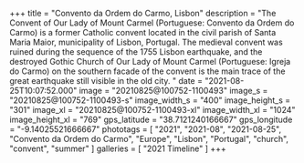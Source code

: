 +++
title = "Convento da Ordem do Carmo, Lisbon"
description = "The Convent of Our Lady of Mount Carmel (Portuguese: Convento da Ordem do Carmo) is a former Catholic convent located in the civil parish of Santa Maria Maior, municipality of Lisbon, Portugal. The medieval convent was ruined during the sequence of the 1755 Lisbon earthquake, and the destroyed Gothic Church of Our Lady of Mount Carmel (Portuguese: Igreja do Carmo) on the southern facade of the convent is the main trace of the great earthquake still visible in the old city. "
date = "2021-08-25T10:07:52.000"
image = "20210825@100752-1100493"
image_s = "20210825@100752-1100493-s"
image_width_s = "400"
image_height_s = "301"
image_xl = "20210825@100752-1100493-xl"
image_width_xl = "1024"
image_height_xl = "769"
gps_latitude = "38.7121240166667"
gps_longitude = "-9.14025521666667"
phototags = [ "2021", "2021-08", "2021-08-25", "Convento da Ordem do Carmo", "Europe", "Lisbon", "Portugal", "church", "convent", "summer" ]
galleries = [ "2021 Timeline" ]
+++
